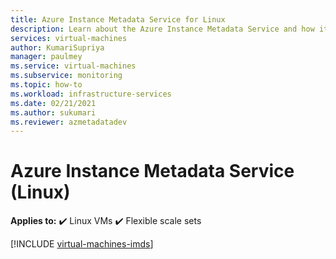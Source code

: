 ```yaml
---
title: Azure Instance Metadata Service for Linux
description: Learn about the Azure Instance Metadata Service and how it provides information about currently running virtual machine instances in Linux.
services: virtual-machines
author: KumariSupriya
manager: paulmey
ms.service: virtual-machines
ms.subservice: monitoring
ms.topic: how-to
ms.workload: infrastructure-services
ms.date: 02/21/2021
ms.author: sukumari
ms.reviewer: azmetadatadev
---
```


# Azure Instance Metadata Service (Linux)

**Applies to:** :heavy_check_mark: Linux VMs :heavy_check_mark: Flexible scale sets 

[!INCLUDE [virtual-machines-imds](../../../includes/virtual-machines-imds.md)]
